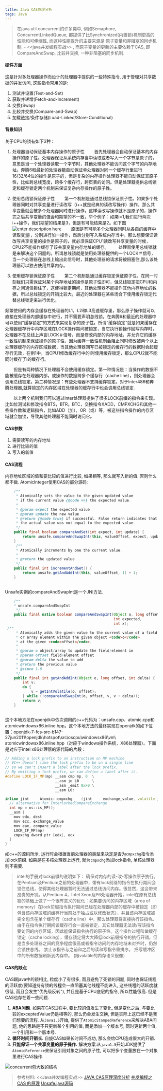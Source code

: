 ```yaml
---
title: Java CAS原理分析
tags: Java
---
```


>在java.util.concurrent的许多类中, 例如Semaphore, ConcurrentLinkedQueue, 都提供了比Synchronized(内置锁)机制更高的性能和可伸缩性, 而这种性能提升的主要来源是:原子变量和非阻塞的同步机制. - <<java并发编程实战>> , 而原子变量的更新的主要依赖于CAS, 即CompareAndSwap, 比较并交换, 一种非阻塞的同步机制.

#### 硬件方面
这是针对多处理器操作而设计的处理器中提供的一些特殊指令, 用于管理对共享数据的并发访问, 这些指令常用的是:
1. 测试并设置(Test-and-Set)
2. 获取并递增(Fetch-and-Increment)
3. 交换(Swap)
4. 比较并交换(Compare-and-Swap)
5. 加载链接/条件存储(Load-Linked/Store-Conditional)

#### 背景知识
关于CPU的锁有如下3种：
1. 处理器自动保证基本内存操作的原子性
　　首先处理器会自动保证基本的内存操作的原子性。处理器保证从系统内存当中读取或者写入一个字节是原子的，意思是当一个处理器读取一个字节时，其他处理器不能访问这个字节的内存地址。奔腾6和最新的处理器能自动保证单处理器对同一个缓存行里进行16/32/64位的操作是原子的，但是复杂的内存操作处理器不能自动保证其原子性，比如跨总线宽度，跨多个缓存行，跨页表的访问。但是处理器提供总线锁定和缓存锁定两个机制来保证复杂内存操作的原子性。
  
2. 使用总线锁保证原子性
　　第一个机制是通过总线锁保证原子性。如果多个处理器同时对共享变量进行读改写（i\++就是经典的读改写操作）操作，那么共享变量就会被多个处理器同时进行操作，这样读改写操作就不是原子的，操作完之后共享变量的值会和期望的不一致，举个例子：如果i=1,我们进行两次i++操作，我们期望的结果是3，但是有可能结果是2。如下图  
![enter description here](https://i.loli.net/2019/08/02/5d43da33cbc2b27247.jpg)
　　原因是有可能多个处理器同时从各自的缓存中读取变量i，分别进行加一操作，然后分别写入系统内存当中。那么想要保证读改写共享变量的操作是原子的，就必须保证CPU1读改写共享变量的时候，CPU2不能操作缓存了该共享变量内存地址的缓存。
　　处理器使用总线锁就是来解决这个问题的。所谓总线锁就是使用处理器提供的一个LOCK＃信号，当一个处理器在总线上输出此信号时，其他处理器的请求将被阻塞住,那么该处理器可以独占使用共享内存。
  
3. 使用缓存锁保证原子性
　　第二个机制是通过缓存锁定保证原子性。在同一时刻我们只需保证对某个内存地址的操作是原子性即可，但总线锁定把CPU和内存之间通信锁住了，这使得锁定期间，其他处理器不能操作其他内存地址的数据，所以总线锁定的开销比较大，最近的处理器在某些场合下使用缓存锁定代替总线锁定来进行优化。

频繁使用的内存会缓存在处理器的L1，L2和L3高速缓存里，那么原子操作就可以直接在处理器内部缓存中进行，并不需要声明总线锁，在奔腾6和最近的处理器中可以使用“缓存锁定”的方式来实现复杂的原子性。所谓“缓存锁定”就是如果缓存在处理器缓存行中内存区域在LOCK操作期间被锁定，当它执行锁操作回写内存时，处理器不在总线上声言LOCK＃信号，而是修改内部的内存地址，并允许它的缓存一致性机制来保证操作的原子性，因为缓存一致性机制会阻止同时修改被两个以上处理器缓存的内存区域数据，当其他处理器回写已被锁定的缓存行的数据时会起缓存行无效，在例1中，当CPU1修改缓存行中的i时使用缓存锁定，那么CPU2就不能同时缓存了i的缓存行。

　　但是有两种情况下处理器不会使用缓存锁定。第一种情况是：当操作的数据不能被缓存在处理器内部，或操作的数据跨多个缓存行（cache line），则处理器会调用总线锁定。第二种情况是：有些处理器不支持缓存锁定。对于Inter486和奔腾处理器,就算锁定的内存区域在处理器的缓存行中也会调用总线锁定.

　　以上两个机制我们可以通过Inter处理器提供了很多LOCK前缀的指令来实现。比如位测试和修改指令BTS，BTR，BTC，交换指令XADD，CMPXCHG和其他一些操作数和逻辑指令，比如ADD（加），OR（或）等，被这些指令操作的内存区域就会加锁，导致其他处理器不能同时访问它。
#### CAS参数
1. 需要读写的内存地址
2. 进行比较的值
3. 写入的新值
#### CAS流程
内存地址区域的值和要比较的值进行比较, 如果相等, 那么就写入新的值. 否则什么都不做.
AtomicInteger使用CAS的部分源码:  
```java
    /**
     * Atomically sets the value to the given updated value
     * if the current value {@code ==} the expected value.
     *
     * @param expect the expected value
     * @param update the new value
     * @return {@code true} if successful. False return indicates that
     * the actual value was not equal to the expected value.
     */
    public final boolean compareAndSet(int expect, int update) {
        return unsafe.compareAndSwapInt(this, valueOffset, expect, update);
    }
	 /**
     * Atomically increments by one the current value.
     *
     * @return the updated value
     */
    public final int incrementAndGet() {
        return unsafe.getAndAddInt(this, valueOffset, 1) + 1;
    }
	
```
Unsafe实例的compareAndSwapInt是一个JNI方法.

```java
    /**
	* unsafe.compareAndSwapInt
     */
    public final native boolean compareAndSwapInt(Object o, long offset,
                                                  int expected,
                                                  int x);
 /**
     * Atomically adds the given value to the current value of a field
     * or array element within the given object <code>o</code>
     * at the given <code>offset</code>.
     *
     * @param o object/array to update the field/element in
     * @param offset field/element offset
     * @param delta the value to add
     * @return the previous value
     * @since 1.8
     */
    public final int getAndAddInt(Object o, long offset, int delta) {
        int v;
        do {
            v = getIntVolatile(o, offset);
        } while (!compareAndSwapInt(o, offset, v, v + delta));
        return v;
    }
	
```
这个本地方法在openjdk中依次调用的c++代码为：unsafe.cpp，atomic.cpp和atomicwindowsx86.inline.hpp。这个本地方法的最终实现在openjdk的如下位置：openjdk-7-fcs-src-b147-27jun2011\openjdk\hotspot\src\oscpu\windowsx86\vm\ atomicwindowsx86.inline.hpp（对应于windows操作系统，X86处理器）。下面是对应于intel x86处理器的源代码的片段：
```c++
// Adding a lock prefix to an instruction on MP machine
// VC++ doesn't like the lock prefix to be on a single line
// so we can't insert a label after the lock prefix.
// By emitting a lock prefix, we can define a label after it.
#define LOCK_IF_MP(mp) __asm cmp mp, 0  \
                       __asm je L0      \
                       __asm _emit 0xF0 \
                       __asm L0:

inline jint     Atomic::cmpxchg    (jint     exchange_value, volatile jint*     dest, jint     compare_value) {
  // alternative for InterlockedCompareExchange
  int mp = os::is_MP();
  __asm {
    mov edx, dest
    mov ecx, exchange_value
    mov eax, compare_value
    LOCK_IF_MP(mp)
    cmpxchg dword ptr [edx], ecx
  }
}
```
如c++的源码所示, 运行时会根据当前处理器的类型来决定是否为`cmpxchg`指令添加lock前缀. 如果是在多核处理器上运行, 就为`cmpxchg`添加lock指令, 单核处理器则不需要.  
>intel的手册对lock前缀的说明如下：
确保对内存的读-改-写操作原子执行。在Pentium及Pentium之前的处理器中，带有lock前缀的指令在执行期间会锁住总线，使得其他处理器暂时无法通过总线访问内存。很显然，这会带来昂贵的开销。从Pentium 4，Intel Xeon及P6处理器开始，intel在原有总线锁的基础上做了一个很有意义的优化：如果要访问的内存区域（area of memory）在lock前缀指令执行期间已经在处理器内部的缓存中被锁定（即包含该内存区域的缓存行当前处于独占或以修改状态），并且该内存区域被完全包含在单个缓存行（cache line）中，那么处理器将直接执行该指令。由于在指令执行期间该缓存行会一直被锁定，其它处理器无法读/写该指令要访问的内存区域，因此能保证指令执行的原子性。这个操作过程叫做缓存锁定（cache locking），缓存锁定将大大降低lock前缀指令的执行开销，但是当多处理器之间的竞争程度很高或者指令访问的内存地址未对齐时，仍然会锁住总线。
禁止该指令与之前和之后的读和写指令重排序。
把写缓冲区中的所有数据刷新到内存中。
(跟volatile的内存语义很像)  
#### CAS的缺点
CAS跟java中的锁相比, 粒度小了有很多, 而且避免了死锁的问题,  同时也保证线程的活跃度(要知道持有锁的线程会一直阻塞其他线程不能进入,  这些线程的活跃度就很低, 而且会发生"优先级反转"), 并且是基于CPU底层的指令, 所以性能很高.	但是CAS也存在着一些问题.
1. **ABA问题.** 如果在CAS过程中, 要比较的值发生了变化, 但是变化之后, 与要比较的exceptedValue仍是相等的, 那么仍会发生交换, 但是实际上这已经不是我们想要的流程. 从`Java1.5`开始, 提供了`AtomicStampedReference`来解决ABA问题, 他的思路是不只更新某个引用的值, 而是添加一个版本号, 同时更新两个值, 一个引用和一个版本号.
2. **循环时间开销长.** 自旋CAS如果长时间不成功, 那么会给CPU造成很大的开销.
3. **只能保证一个共享变量的原子操作.** 解决方案:从`java1.5`开始JDK提供了`AtomicReference`来保证引用对象之间的原子性, 可以把多个变量放在一个对象里进行CAS操作.

![concurrent包大致的结构](https://i.loli.net/2019/08/02/5d43e1660cb8b22706.jpg)



>参考材料:
><<Java并发编程实战>>
>[JAVA CAS原理深度分析](https://zl198751.iteye.com/blog/1848575)
>[并发编程之 CAS 的原理](https://blog.csdn.net/qq_38182963/article/details/78998656)
>[Unsafe.java源码](http://www.docjar.com/html/api/sun/misc/Unsafe.java.html)
